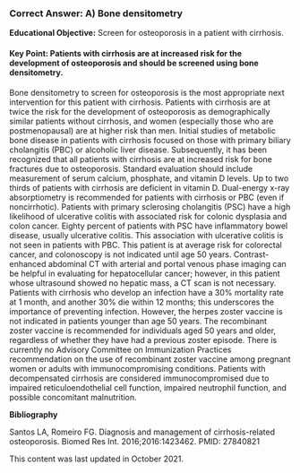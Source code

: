 
### Correct Answer: A) Bone densitometry 

**Educational Objective:** Screen for osteoporosis in a patient with cirrhosis.

#### **Key Point:** Patients with cirrhosis are at increased risk for the development of osteoporosis and should be screened using bone densitometry.

Bone densitometry to screen for osteoporosis is the most appropriate next intervention for this patient with cirrhosis. Patients with cirrhosis are at twice the risk for the development of osteoporosis as demographically similar patients without cirrhosis, and women (especially those who are postmenopausal) are at higher risk than men. Initial studies of metabolic bone disease in patients with cirrhosis focused on those with primary biliary cholangitis (PBC) or alcoholic liver disease. Subsequently, it has been recognized that all patients with cirrhosis are at increased risk for bone fractures due to osteoporosis. Standard evaluation should include measurement of serum calcium, phosphate, and vitamin D levels. Up to two thirds of patients with cirrhosis are deficient in vitamin D. Dual-energy x-ray absorptiometry is recommended for patients with cirrhosis or PBC (even if noncirrhotic).
Patients with primary sclerosing cholangitis (PSC) have a high likelihood of ulcerative colitis with associated risk for colonic dysplasia and colon cancer. Eighty percent of patients with PSC have inflammatory bowel disease, usually ulcerative colitis. This association with ulcerative colitis is not seen in patients with PBC. This patient is at average risk for colorectal cancer, and colonoscopy is not indicated until age 50 years.
Contrast-enhanced abdominal CT with arterial and portal venous phase imaging can be helpful in evaluating for hepatocellular cancer; however, in this patient whose ultrasound showed no hepatic mass, a CT scan is not necessary.
Patients with cirrhosis who develop an infection have a 30% mortality rate at 1 month, and another 30% die within 12 months; this underscores the importance of preventing infection. However, the herpes zoster vaccine is not indicated in patients younger than age 50 years. The recombinant zoster vaccine is recommended for individuals aged 50 years and older, regardless of whether they have had a previous zoster episode. There is currently no Advisory Committee on Immunization Practices recommendation on the use of recombinant zoster vaccine among pregnant women or adults with immunocompromising conditions. Patients with decompensated cirrhosis are considered immunocompromised due to impaired reticuloendothelial cell function, impaired neutrophil function, and possible concomitant malnutrition.

**Bibliography**

Santos LA, Romeiro FG. Diagnosis and management of cirrhosis-related osteoporosis. Biomed Res Int. 2016;2016:1423462. PMID: 27840821

This content was last updated in October 2021.